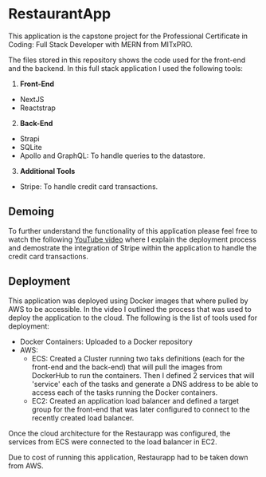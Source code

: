# RestaurantApp

This application is the capstone project for the Professional Certificate in
Coding: Full Stack Developer with MERN from MITxPRO.

The files stored in this repository shows the code used for the front-end and 
the backend. In this full stack application I used the following tools:

1. **Front-End**
  - NextJS
  - Reactstrap

2. **Back-End**
  - Strapi
  - SQLite
  - Apollo and GraphQL: To handle queries to the datastore.

3. **Additional Tools**
  - Stripe: To handle credit card transactions.

## Demoing

To further understand the functionality of this application please feel free to
watch the following [YouTube video](https://youtu.be/Pgl6mDm04p0) where I explain
the deployment process and demostrate the integration of Stripe within the 
application to handle the credit card transactions.


## Deployment

This application was deployed using Docker images that where pulled by AWS to 
be accessible. In the video I outlined the process that was used to deploy the 
application to the cloud. The following is the list of tools used for deployment:

- Docker Containers: Uploaded to a Docker repository
- AWS:
  - ECS: Created a Cluster running two taks definitions (each for the front-end and the back-end) that will pull the images from DockerHub to run the containers. 
Then I defined 2 services that will 'service' each of the tasks and generate a DNS address to be able to access each of the tasks running the Docker containers.
  - EC2: Created an application load balancer and defined a target group for the front-end that was later configured to connect to the recently created load balancer.

Once the cloud architecture for the Restaurapp was configured, the services from ECS were connected to the load balancer in EC2.

Due to cost of running this application, Restaurapp had to be taken down from AWS.

   

